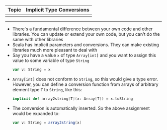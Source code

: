 | Topic | Implicit Type Conversions |
| :--- | :--- |
|  |  |

---
*	There's a fundamental difference between your own code and other libraries. You can update or extend your own code, but you can't do the same with other libraries
*	Scala has implicit parameters and conversions. They can make existing libraries much more pleasant to deal with
*	Say you have a value `x` of type `Array[int]` and you want to assign this value to some variable of type `String`	
	```scala
	var v: String = x
	```
*	`Array[int]` does not conform to `String`, so this would give a type error. However, you can define a conversion function from arrays of arbitrary element type `T` to `String`, like this:
	```scala
	implicit def array2string[T](x: Array[T]) = x.toString
	```
*	The conversion is automatically inserted. So the above assignment would be expanded to:
	```scala
	var v: String = array2string(x)
	```
